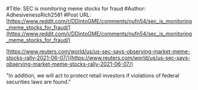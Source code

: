 #Title: SEC is monitoring meme stocks for fraud
#Author: AdhesivenessRich2581
#Post URL: [https://www.reddit.com/r/DDintoGME/comments/nufn54/sec_is_monitoring_meme_stocks_for_fraud/](https://www.reddit.com/r/DDintoGME/comments/nufn54/sec_is_monitoring_meme_stocks_for_fraud/)


[https://www.reuters.com/world/us/us-sec-says-observing-market-meme-stocks-rally-2021-06-07/](https://www.reuters.com/world/us/us-sec-says-observing-market-meme-stocks-rally-2021-06-07/)  


"In addition, we will act to protect retail investors if violations of federal securities laws are found."